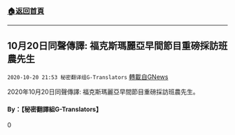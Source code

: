 ###  [:house:返回首頁](https://github.com/ourhimalayas/txt)
---

## 10月20日同聲傳譯: 福克斯瑪麗亞早間節目重磅採訪班農先生
`2020-10-20 21:53 秘密翻译组G-Translators` [轉載自GNews](https://gnews.org/zh-hant/437119/)

2020年10月20日同聲傳譯: 福克斯瑪麗亞早間節目重磅採訪班農先生。



#### **By：【秘密翻譯組G-Translators】**

0
